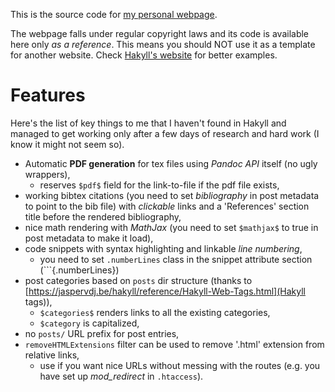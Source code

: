 This is the source code for [my personal webpage](http://fiedlr.sk/). 

The webpage falls under regular copyright laws and its code is available here only _as a reference_. This means you should NOT use it as a template for another website. Check [Hakyll's website](https://jaspervdj.be/hakyll) for better examples.

# Features

Here's the list of key things to me that I haven't found in Hakyll and managed to get working only after a few days of research and hard work (I know it might not seem so).

- Automatic **PDF generation** for tex files using _Pandoc API_ itself (no ugly wrappers),
  - reserves `$pdf$` field for the link-to-file if the pdf file exists,
- working bibtex citations (you need to set $bibliography$ in post metadata to point to the bib file) with _clickable_ links and a 'References' section title before the rendered bibliography,
- nice math rendering with _MathJax_ (you need to set `$mathjax$` to true in post metadata to make it load),
- code snippets with syntax highlighting and linkable _line numbering_,
  - you need to set `.numberLines` class in the snippet attribute section (\`\`\`\{.numberLines\})
- post categories based on `posts` dir structure (thanks to [https://jaspervdj.be/hakyll/reference/Hakyll-Web-Tags.html](Hakyll tags)),
  - `$categories$` renders links to all the existing categories,
  - `$category` is capitalized,
- no `posts/` URL prefix for post entries,
- `removeHTMLExtensions` filter can be used to remove '.html' extension from relative links,
  - use if you want nice URLs without messing with the routes (e.g. you have set up *mod_redirect* in `.htaccess`).
